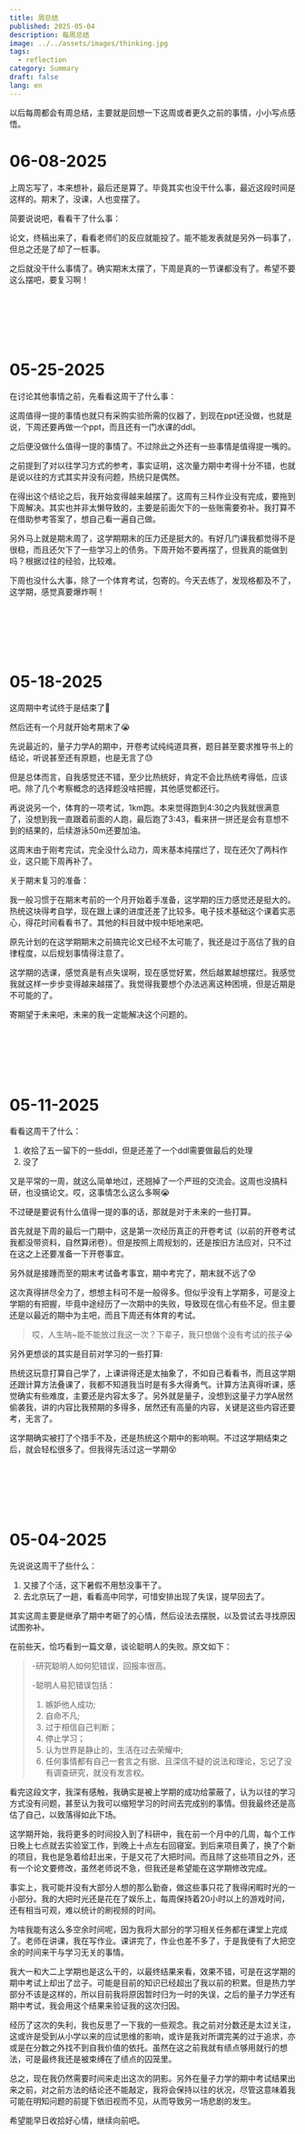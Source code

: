 ```yaml
---
title: 周总结
published: 2025-05-04
description: 每周总结
image: ../../assets/images/thinking.jpg
tags:
  - reflection
category: Summary
draft: false
lang: en
---
```


以后每周都会有周总结，主要就是回想一下这周或者更久之前的事情，小小写点感悟。

# 06-08-2025

上周忘写了，本来想补，最后还是算了。毕竟其实也没干什么事，最近这段时间是这样的。期末了，没课，人也变摆了。

简要说说吧，看看干了什么事：

论文，终稿出来了，看看老师们的反应就能投了。能不能发表就是另外一码事了，但总之还是了却了一桩事。

之后就没干什么事情了。确实期末太摆了，下周是真的一节课都没有了。希望不要这么摆吧，要复习啊！

&nbsp;

&nbsp;

&nbsp;

# 05-25-2025

在讨论其他事情之前，先看看这周干了什么事：

这周值得一提的事情也就只有采购实验所需的仪器了，到现在ppt还没做，也就是说，下周还要再做一个ppt，而且还有一门水课的ddl。

之后便没做什么值得一提的事情了。不过除此之外还有一些事情是值得提一嘴的。

之前提到了对以往学习方式的参考，事实证明，这次量力期中考得十分不错，也就是说以往的方式其实并没有问题，热统只是偶然。

在得出这个结论之后，我开始变得越来越摆了。这周有三科作业没有完成，要拖到下周解决。其实也并非太懒导致的，主要是前面欠下的一些账需要弥补。我打算不在借助参考答案了，想自己看一遍自己做。

另外马上就是期末周了，这学期期末的压力还是挺大的。有好几门课我都觉得不是很稳，而且还欠下了一些学习上的债务。下周开始不要再摆了，但我真的能做到吗？根据过往的经验，比较难。

下周也没什么大事，除了一个体育考试，包寄的。今天去练了，发现格都及不了，这学期，感觉真要爆炸啊！

&nbsp;

&nbsp;

&nbsp;

# 05-18-2025

这周期中考试终于是结束了🎉

然后还有一个月就开始考期末了😭

先说最近的，量子力学A的期中，开卷考试纯纯道具赛，题目甚至要求推导书上的结论，听说甚至还有原题，也是无言了😓

但是总体而言，自我感觉还不错，至少比热统好，肯定不会比热统考得低，应该吧。除了几个考察概念的选择题没啥把握，其他感觉都还行。

再说说另一个，体育的一项考试，1km跑。本来觉得跑到4:30之内我就很满意了，没想到我一直跟着前面的人跑，最后跑了3:43，看来拼一拼还是会有意想不到的结果的，后续游泳50m还要加油。

这周末由于刚考完试，完全没什么动力，周末基本纯摆烂了，现在还欠了两科作业，这只能下周再补了。

关于期末复习的准备：

我一般习惯于在期末考前的一个月开始着手准备，这学期的压力感觉还是挺大的。热统这块得考自学，现在跟上课的进度还差了比较多。电子技术基础这个课着实恶心，得花时间看看书了。其他的科目就中规中矩地来吧。

原先计划的在这学期期末之前搞完论文已经不太可能了，我还是过于高估了我的自律程度，以后规划事情得注意了。

这学期的选课，感觉真是有点失误啊，现在感觉好累，然后越累越想摆烂。我感觉我就这样一步步变得越来越摆了。我觉得我要想个办法逃离这种困境，但是近期是不可能的了。

寄期望于未来吧，未来的我一定能解决这个问题的。


&nbsp;

&nbsp;

&nbsp;

# 05-11-2025

看看这周干了什么：

1. 收拾了五一留下的一些ddl，但是还差了一个ddl需要做最后的处理
2. 没了

又是平常的一周，就这么简单地过，还翘掉了一个严班的交流会。这周也没搞科研，也没搞论文。哎，这事情怎么这么多啊😭

不过硬是要说有什么值得一提的事的话，那就是对于未来的一些打算。

首先就是下周的最后一门期中，这是第一次经历真正的开卷考试（以前的开卷考试我都没带资料，自然算闭卷）。但是按照上周规划的，还是按旧方法应对，只不过在这之上还要准备一下开卷事宜。

另外就是接踵而至的期末考试备考事宜，期中考完了，期末就不远了😰

这次真得拼尽全力了，想想主科可不是一般得多。但似乎没有上学期多，可是没上学期的有把握，毕竟中途经历了一次期中的失败，导致现在信心有些不足。但主要还是以最近的期中为主吧，而且下周还有体育的考试。

>哎，人生呐~能不能放过我这一次？下辈子，我只想做个没有考试的孩子😭

另外更想谈的其实是目前对学习的一些打算:

热统这玩意打算自己学了，上课讲得还是太抽象了，不如自己看看书，而且这学期还跟计算方法叠课了，我都不知道我当时是有多大得勇气。计算方法真得听课，感觉确实有些难度，主要还是内容太多了。另外就是量子，没想到这量子力学A居然偷袭我，讲的内容比我预期的多得多，居然还有高量的内容，关键是这些内容还要考，无言了。

这学期确实被打了个措手不及，还是热统这个期中的影响啊。不过这学期结束之后，就会轻松很多了。但我得先活过这一学期😵

&nbsp;

&nbsp;

&nbsp;

# 05-04-2025

先说说这周干了些什么：

1. 又接了个活，这下暑假不用愁没事干了。
2. 去北京玩了一趟，看看高中同学，可惜安排出现了失误，提早回去了。

其实这周主要是继承了期中考砸了的心情，然后设法去摆脱，以及尝试去寻找原因试图弥补。

在前些天，恰巧看到一篇文章，谈论聪明人的失败。原文如下：

>-研究聪明人如何犯错误，回报率很高。 
> 
>-聪明人易犯错误包括：  
> 
>1. 嫉妒他人成功;  
>2. 自命不凡;  
>3. 过于相信自己判断；  
>4. 停止学习；  
>5. 认为世界是静止的，生活在过去荣耀中;  
>6. 任何事情都有自己一套言之有据、且深信不疑的说法和理论，忘记了没有调查研究，就没有发言权。
 
看完这段文字，我深有感触，我确实是被上学期的成功给蒙蔽了，认为以往的学习方式没有问题，甚至认为我可以缩短学习的时间去完成别的事情。但我最终还是高估了自己，以致落得如此下场。

这学期开始，我将更多的时间投入到了科研中，我在前一个月中的几周，每个工作日晚上七点就去实验室工作，到晚上十点左右回寝室。到后来项目黄了，换了个新的项目，我也是急着给赶出来，于是又花了大把时间。而且除了这些项目之外，还有一个论文要修改，虽然老师说不急，但我还是希望能在这学期修改完成。

事实上，我可能并没有大部分人想的那么勤奋，做这些事只花了我得闲暇时光的一小部分。我的大把时光还是花在了娱乐上，每周保持着20小时以上的游戏时间，还有相当可观，难以统计的刷视频的时间。

为啥我能有这么多空余时间呢，因为我将大部分的学习相关任务都在课堂上完成了。老师在讲课，我在写作业。课讲完了，作业也差不多了，于是我便有了大把空余的时间来干与学习无关的事情。

我大一和大二上学期也是这么干的，以最终结果来看，效果不错，可是在这学期的期中考试上却出了岔子。可能是目前的知识已经超出了我以前的积累。但是热力学部分不该是这样的，所以目前我将原因暂时归为一时的失误，之后的量子力学还有期中考试，我会用这个结果来验证我的这次归因。

经历了这次的失利，我也反思了一下我的一些观念。我之前对分数还是太过关注，这或许是受到从小学以来的应试思维的影响，或许是我对所谓完美的过于追求，亦或是在分数之外找不到自我价值的依托。虽然在这之前我就有绩点够用就行的想法，可是最终我还是被束缚在了绩点的囚笼里。

总之，现在我仍然需要时间来走出这次的阴影。另外在量子力学的期中考试结果出来之前，对之前方法的结论还不能敲定，我将会保持以往的状况，尽管这意味着我可能在明知问题的前提下依旧视而不见，从而导致另一场悲剧的发生。

希望能早日收拾好心情，继续向前吧。